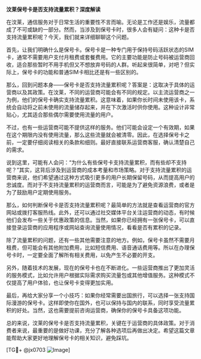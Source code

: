 **汶莱保号卡是否支持流量累积？深度解读**

在汶莱，通信服务对于日常生活的重要性不言而喻。无论是工作还是娱乐，流量都成了不可或缺的一部分。然而，当涉及到保号卡时，很多人会有疑问：这种卡是否支持流量累积呢？今天，我们就来详细聊聊这个问题。

首先，让我们明确什么是保号卡。保号卡是一种专门用于保持号码活跃状态的SIM卡，通常不需要用户支付月租费或套餐费用。它的主要功能是防止号码被运营商回收，适合那些暂时不用手机但又不想放弃号码的人群。听起来很简单，对吧？但实际上，保号卡的功能和普通SIM卡相比还是有一些区别的。

那么，回到问题本身——保号卡是否支持流量累积呢？答案是：这取决于具体的运营商以及其政策。在汶莱，不同的运营商可能会有不同的规定。以主流运营商之一为例，他们的保号卡确实支持流量累积。这意味着，如果你长时间未使用该卡，系统会自动将之前未使用的流量储存起来，并在下次激活时供你使用。这种设计非常贴心，尤其适合那些偶尔需要使用流量的用户。

不过，也有一些运营商可能不提供这样的服务。他们可能会设定一个有效期，如果在这个期限内没有使用流量，那么这些流量就会被清零。因此，在选择保号卡之前，一定要仔细阅读相关的条款和细则。最好直接联系运营商客服，确认清楚自己的需求。

说到这里，可能有人会问：“为什么有些保号卡支持流量累积，而有些却不支持呢？”其实，这背后涉及到运营商的成本考量和市场策略。对于支持流量累积的运营商来说，他们希望通过这种方式吸引更多的用户长期保留号码，从而提高用户的忠诚度。而对于不支持流量累积的运营商而言，可能是为了避免资源浪费，或者是为了鼓励用户定期使用服务。

那么，如何判断保号卡是否支持流量累积呢？最简单的方法就是查看运营商的官方网站或拨打客服热线。此外，还可以通过社交媒体平台关注运营商的动态，有时候他们会发布一些关于优惠政策的信息。当然，如果你已经拥有一张保号卡，可以直接登录运营商的应用程序或网站查询流量使用情况，看看是否有累积的记录。

除了流量累积的问题，还有一些其他需要注意的地方。例如，保号卡虽然不需要月租费，但可能会有其他附加费用，比如短信费用、语音通话费用等。所以在办理保号卡时，一定要全面了解所有相关费用，以免产生不必要的开支。

另外，随着技术的发展，现在的保号卡也在不断进化。一些运营商推出了更加灵活的服务模式，比如允许用户根据实际需求购买流量包或其他增值服务。这种模式不仅提高了用户体验，也让保号卡变得更加实用。

最后，再给大家分享一个小技巧：如果你经常需要出国旅行，可以选择一张支持国际漫游的保号卡。这样即使你在国外，也可以保持与国内的联系，同时享受流量累积的好处。当然，这也需要提前咨询运营商，确保你的保号卡具备这项功能。

总的来说，汶莱的保号卡是否支持流量累积，关键在于运营商的具体政策。对于消费者来说，最重要的是做好功课，充分了解各种选项后再做出决定。希望这篇文章能帮助大家更好地理解保号卡的相关知识，避免踩坑。

[TG💪+ @jx0703 ![Image](https://github.com/user-attachments/assets/dbca1d08-cadb-493c-b0ec-ad6f7a83f270)]